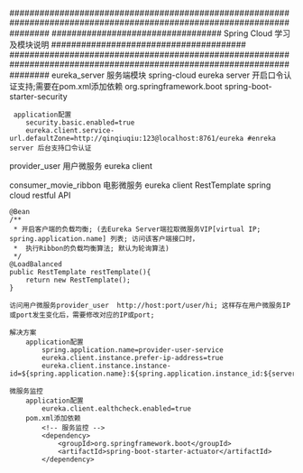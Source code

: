 ########################################################################################################################
##################################  Spring Cloud  学习及模块说明                  #######################################
########################################################################################################################
eureka_server 服务端模块
     spring-cloud eureka server 开启口令认证支持;需要在pom.xml添加依赖
     <dependency>
        <groupId>org.springframework.boot</groupId>
        <artifactId>spring-boot-starter-security</artifactId>
     </dependency>

     application配置
        security.basic.enabled=true
        eureka.client.service-url.defaultZone=http://qinqiuqiu:123@localhost:8761/eureka #enreka server 后台支持口令认证

provider_user 用户微服务 eureka client


consumer_movie_ribbon 电影微服务 eureka client
    RestTemplate spring cloud restful API

    @Bean
    /**
     * 开启客户端的负载均衡; (去Eureka Server端拉取微服务VIP[virtual IP; spring.application.name] 列表; 访问该客户端接口时，
     * 	执行Ribbon的负载均衡算法; 默认为轮询算法)
     */
    @LoadBalanced
    public RestTemplate restTemplate(){
        return new RestTemplate();
    }

    访问用户微服务provider_user  http://host:port/user/hi; 这样存在用户微服务IP或port发生变化后，需要修改对应的IP或port;

    解决方案
        application配置
            spring.application.name=provider-user-service
            eureka.client.instance.prefer-ip-address=true
            eureka.client.instance.instance-id=${spring.application.name}:${spring.application.instance_id:${server.port}}

    微服务监控
        application配置
            eureka.client.ealthcheck.enabled=true
        pom.xml添加依赖
            <!-- 服务监控 -->
            <dependency>
                <groupId>org.springframework.boot</groupId>
                <artifactId>spring-boot-starter-actuator</artifactId>
            </dependency>